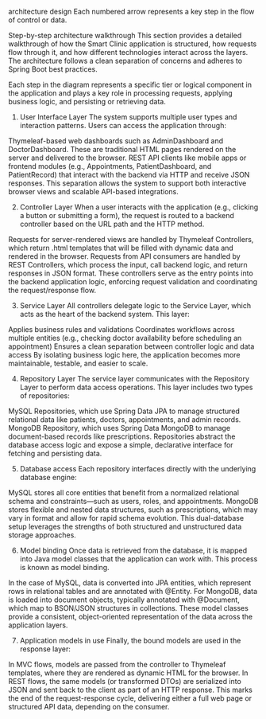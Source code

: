 architecture design
Each numbered arrow represents a key step in the flow of control or data.

Step-by-step architecture walkthrough
This section provides a detailed walkthrough of how the Smart Clinic application is structured, how requests flow through it, and how different technologies interact across the layers. The architecture follows a clean separation of concerns and adheres to Spring Boot best practices.

Each step in the diagram represents a specific tier or logical component in the application and plays a key role in processing requests, applying business logic, and persisting or retrieving data.

1. User Interface Layer
The system supports multiple user types and interaction patterns. Users can access the application through:

Thymeleaf-based web dashboards such as AdminDashboard and DoctorDashboard. These are traditional HTML pages rendered on the server and delivered to the browser.
REST API clients like mobile apps or frontend modules (e.g., Appointments, PatientDashboard, and PatientRecord) that interact with the backend via HTTP and receive JSON responses.
This separation allows the system to support both interactive browser views and scalable API-based integrations.

2. Controller Layer
When a user interacts with the application (e.g., clicking a button or submitting a form), the request is routed to a backend controller based on the URL path and the HTTP method.

Requests for server-rendered views are handled by Thymeleaf Controllers, which return .html templates that will be filled with dynamic data and rendered in the browser.
Requests from API consumers are handled by REST Controllers, which process the input, call backend logic, and return responses in JSON format.
These controllers serve as the entry points into the backend application logic, enforcing request validation and coordinating the request/response flow.

3. Service Layer
All controllers delegate logic to the Service Layer, which acts as the heart of the backend system. This layer:

Applies business rules and validations
Coordinates workflows across multiple entities (e.g., checking doctor availability before scheduling an appointment)
Ensures a clean separation between controller logic and data access
By isolating business logic here, the application becomes more maintainable, testable, and easier to scale.

4. Repository Layer
The service layer communicates with the Repository Layer to perform data access operations. This layer includes two types of repositories:

MySQL Repositories, which use Spring Data JPA to manage structured relational data like patients, doctors, appointments, and admin records.
MongoDB Repository, which uses Spring Data MongoDB to manage document-based records like prescriptions.
Repositories abstract the database access logic and expose a simple, declarative interface for fetching and persisting data.

5. Database access
Each repository interfaces directly with the underlying database engine:

MySQL stores all core entities that benefit from a normalized relational schema and constraints—such as users, roles, and appointments.
MongoDB stores flexible and nested data structures, such as prescriptions, which may vary in format and allow for rapid schema evolution.
This dual-database setup leverages the strengths of both structured and unstructured data storage approaches.

6. Model binding
Once data is retrieved from the database, it is mapped into Java model classes that the application can work with. This process is known as model binding.

In the case of MySQL, data is converted into JPA entities, which represent rows in relational tables and are annotated with @Entity.
For MongoDB, data is loaded into document objects, typically annotated with @Document, which map to BSON/JSON structures in collections.
These model classes provide a consistent, object-oriented representation of the data across the application layers.

7. Application models in use
Finally, the bound models are used in the response layer:

In MVC flows, models are passed from the controller to Thymeleaf templates, where they are rendered as dynamic HTML for the browser.
In REST flows, the same models (or transformed DTOs) are serialized into JSON and sent back to the client as part of an HTTP response.
This marks the end of the request-response cycle, delivering either a full web page or structured API data, depending on the consumer.
